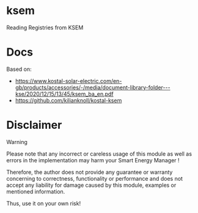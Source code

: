 # ksem
Reading Registries from KSEM

# Docs

Based on:
- https://www.kostal-solar-electric.com/en-gb/products/accessories/-/media/document-library-folder---kse/2020/12/15/13/45/ksem_ba_en.pdf
- https://github.com/kilianknoll/kostal-ksem

# Disclaimer
Warning

Please note that any incorrect or careless usage of this module as well as errors in the implementation may harm your Smart Energy Manager !

Therefore, the author does not provide any guarantee or warranty concerning to correctness, functionality or performance and does not accept any liability for damage caused by this module, examples or mentioned information.

Thus, use it on your own risk!

